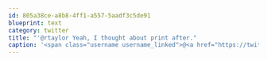 ```yaml
---
id: 805a38ce-a8b8-4ff1-a557-5aadf3c5de91
blueprint: text
category: twitter
title: "'@rtaylor Yeah, I thought about print after."
caption: '<span class="username username_linked">@<a href="https://twitter.com/rtaylor" title="Elon Musk">rtaylor</a></span> Yeah, I thought about print after.'
---
```

